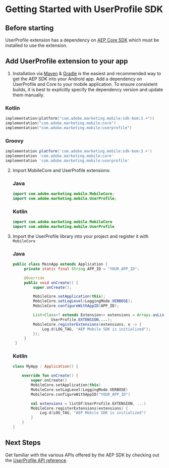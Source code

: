 # Getting Started with UserProfile SDK

## Before starting

UserProfile extension has a dependency on [AEP Core SDK](https://github.com/adobe/aepsdk-core-android#readme) which must be installed to use the extension.

## Add UserProfile extension to your app

1. Installation via [Maven](https://maven.apache.org/) & [Gradle](https://gradle.org/) is the easiest and recommended way to get the AEP SDK into your Android app. Add a dependency on UserProfile and Core to your mobile application. To ensure consistent builds, it is best to explicitly specify the dependency version and update them manually.

### Kotlin

```kotlin
implementation(platform("com.adobe.marketing.mobile:sdk-bom:3.+"))
implementation("com.adobe.marketing.mobile:core")
implementation("com.adobe.marketing.mobile:userprofile")
```

### Groovy

```groovy
implementation platform('com.adobe.marketing.mobile:sdk-bom:3.+')
implementation 'com.adobe.marketing.mobile:core'
implementation 'com.adobe.marketing.mobile:userprofile'
```

2. Import MobileCore and UserProfile extensions:

   ### Java

   ```java
   import com.adobe.marketing.mobile.MobileCore;
   import com.adobe.marketing.mobile.UserProfile;
   ```

   ### Kotlin

   ```kotlin
   import com.adobe.marketing.mobile.MobileCore
   import com.adobe.marketing.mobile.UserProfile
   ```

3. Import the UserProfile library into your project and register it with `MobileCore`

   ### Java

   ```java
   public class MainApp extends Application {
        private static final String APP_ID = "YOUR_APP_ID";

        @Override
        public void onCreate() {
            super.onCreate();

            MobileCore.setApplication(this);
            MobileCore.setLogLevel(LoggingMode.VERBOSE);
            MobileCore.configureWithAppID(APP_ID);

            List<Class<? extends Extension>> extensions = Arrays.asList(
                    UserProfile.EXTENSION,...);
            MobileCore.registerExtensions(extensions, o -> {
                Log.d(LOG_TAG, "AEP Mobile SDK is initialized");
            });
        }
    }
   ```

   ### Kotlin

   ```kotlin
   class MyApp : Application() {

       override fun onCreate() {
           super.onCreate()
           MobileCore.setApplication(this)
           MobileCore.setLogLevel(LoggingMode.VERBOSE)
           MobileCore.configureWithAppID("YOUR_APP_ID")

           val extensions = listOf(UserProfile.EXTENSION, ...)
           MobileCore.registerExtensions(extensions) {
               Log.d(LOG_TAG, "AEP Mobile SDK is initialized")
           }
       }
   }
   ```

## Next Steps

Get familiar with the various APIs offered by the AEP SDK by checking out the [UserProfile API reference](./api-reference.md).

